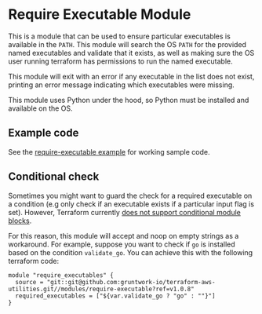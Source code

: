 # Require Executable Module

This is a module that can be used to ensure particular executables is available in the `PATH`. This module will search
the OS `PATH` for the provided named executables and validate that it exists, as well as making sure the OS user running
terraform has permissions to run the named executable.

This module will exit with an error if any executable in the list does not exist, printing an error message indicating
which executables were missing.

This module uses Python under the hood, so Python must be installed and available on the OS.


## Example code

See the [require-executable example](https://github.com/terraform-modules-krish/terraform-aws-utilities/blob/v0.5.0/examples/require-executable) for working sample code.


## Conditional check

Sometimes you might want to guard the check for a required executable on a condition (e.g only check if an executable
exists if a particular input flag is set). However, Terraform currently [does not support conditional module
blocks](https://github.com/hashicorp/terraform/issues/953).

For this reason, this module will accept and noop on empty strings as a workaround. For example, suppose you want to
check if `go` is installed based on the condition `validate_go`. You can achieve this with the following terraform code:

```hcl
module "require_executables" {
  source = "git::git@github.com:gruntwork-io/terraform-aws-utilities.git//modules/require-executable?ref=v1.0.8"
  required_executables = ["${var.validate_go ? "go" : ""}"]
}
```
